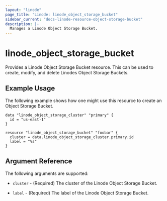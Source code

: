 ```yaml
---
layout: "linode"
page_title: "Linode: linode_object_storage_bucket"
sidebar_current: "docs-linode-resource-object-storage-bucket"
description: |-
  Manages a Linode Object Storage Bucket.
---
```


# linode\_object\_storage\_bucket

Provides a Linode Object Storage Bucket resource. This can be used to create, modify, and delete Linodes Object Storage Buckets.

## Example Usage

The following example shows how one might use this resource to create an Object Storage Bucket.

```hcl
data "linode_object_storage_cluster" "primary" {
  id = "us-east-1"
}

resource "linode_object_storage_bucket" "foobar" {
  cluster = data.linode_object_storage_cluster.primary.id
  label = "%s"
}

```

## Argument Reference

The following arguments are supported:

* `cluster` - (Required) The cluster of the Linode Object Storage Bucket.

* `label` - (Required) The label of the Linode Object Storage Bucket.
